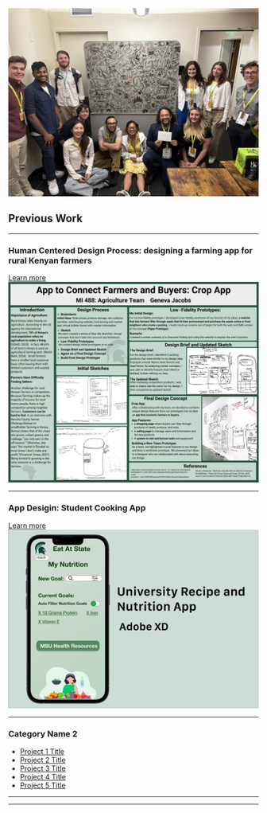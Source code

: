 
<img src="images/IMG_0743.JPG?raw=true"/>


## Previous Work
---
### Human Centered Design Process: designing a farming app for rural Kenyan farmers
[Learn more](/foodapp.md)
<img src="images/488Poster.png?raw=true"/>

---
### App Desigin: Student Cooking App
[Learn more](/foodapp.md)
<img src="images/Universityapp.png?raw=true"/>

---

### Category Name 2

- [Project 1 Title](http://example.com/)
- [Project 2 Title](http://example.com/)
- [Project 3 Title](http://example.com/)
- [Project 4 Title](http://example.com/)
- [Project 5 Title](http://example.com/)

---




---

